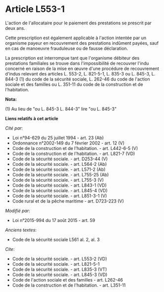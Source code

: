 # Article L553-1

L'action de l'allocataire pour le paiement des prestations se prescrit par deux ans. 

Cette prescription est également applicable à l'action intentée par un organisme payeur en recouvrement des prestations
indûment payées, sauf en cas de manoeuvre frauduleuse ou de fausse déclaration. 

La prescription est interrompue tant que l'organisme débiteur des prestations familiales se trouve dans l'impossibilité de
recouvrer l'indu concerné en raison de la mise en œuvre d'une procédure de recouvrement d'indus relevant des articles L.
553-2, L. 821-5-1, L. 835-3 ou L. 845-3, L. 844-3 (1) du code de la sécurité sociale, L. 262-46 du code de l'action sociale
et des familles ou L. 351-11 du code de la construction et de l'habitation.

**Nota:**

(1) Au lieu de "ou L. 845-3 L. 844-3" lire "ou L. 845-3"

**Liens relatifs à cet article**

_Cité par_:

  - Loi n°94-629 du 25 juillet 1994 - art. 23 (Ab)
  - Ordonnance n°2002-149 du 7 février 2002 - art. 12 (V)
  - Code de la construction et de l'habitation. - art. L442-6-5 (V)
  - Code de la construction et de l'habitation. - art. L821-7 (VD)
  - Code de la sécurité sociale. - art. D253-44 (V)
  - Code de la sécurité sociale. - art. L564-2 (Ab)
  - Code de la sécurité sociale. - art. L571-2 (Ab)
  - Code de la sécurité sociale. - art. L755-25 (Ab)
  - Code de la sécurité sociale. - art. L755-3 (V)
  - Code de la sécurité sociale. - art. L843-1 (VD)
  - Code de la sécurité sociale. - art. L845-4 (VD)
  - Code de la sécurité sociale. - art. L851-3-1 (V)
  - Code rural et de la pêche maritime - art. D723-223 (V)

_Modifié par_:

  - Loi n°2015-994 du 17 août 2015 - art. 59

_Anciens textes_:

  - Code de la sécurité sociale L561 al. 2, al. 3

_Cite_:

  - Code de la sécurité sociale. - art. L553-2 (VD)
  - Code de la sécurité sociale. - art. L821-5-1
  - Code de la sécurité sociale. - art. L835-3 (VT)
  - Code de la sécurité sociale. - art. L845-3 (VD)
  - Code de l'action sociale et des familles - art. L262-46
  - Code de la construction et de l'habitation. - art. L351-11
